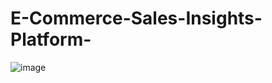 # E-Commerce-Sales-Insights-Platform-


![image](https://github.com/user-attachments/assets/ca598332-74b7-4e48-a95f-0597dd46303f)
